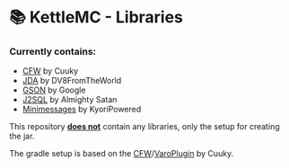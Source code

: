 # 📚 KettleMC - Libraries

### Currently contains:
 - [CFW](https://github.com/CuukyOfficial/CFW) by Cuuky
 - [JDA](https://github.com/DV8FromTheWorld/JDA) by DV8FromTheWorld
 - [GSON](https://github.com/google/gson) by Google
 - [J2SQL](https://github.com/Almighty-Satan/JO2SQL) by Almighty Satan
 - [Minimessages](https://github.com/KyoriPowered/adventure) by KyoriPowered

This repository <b><u>does not</u></b> contain any libraries, only the setup for creating the jar.

The gradle setup is based on the [CFW](https://github.com/CuukyOfficial/CFW)/[VaroPlugin](https://github.com/CuukyOfficial/VaroPlugin) by Cuuky.
